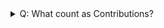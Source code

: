
<details>
<summary>Q: What count as Contributions?</summary>
<ul>
  <li><strong>Committing to a repository's default branch or gh-pages branch:</strong> This includes any changes you make to the main code of a repository.</li>
  <li><strong>Creating a branch:</strong> Branching out allows you to experiment with changes without affecting the main code.</li>
  <li><strong>Opening an issue:</strong> Report problems or suggest improvements to a repository.</li>
  <li><strong>Opening a discussion:</strong> Start a conversation about a project's direction or content.</li>
  <li><strong>Answering a discussion:</strong> Participate in existing discussions.</li>
  <li><strong>Proposing a pull request:</strong> Suggest changes to a repository by submitting a pull request.</li>
  <li><strong>Submitting a pull request review:</strong> Review changes proposed in a pull request.</li>
</ul>
</details>
